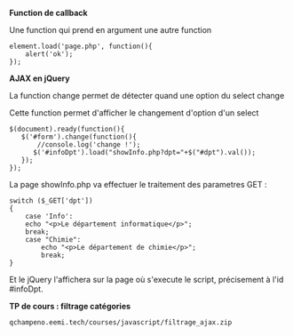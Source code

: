 **Function de callback**

Une function qui prend en argument une autre function

    element.load('page.php', function(){
        alert('ok');
    });


**AJAX en jQuery**

La function change permet de détecter quand une option du select change

Cette function permet d'afficher le changement d'option d'un select

    $(document).ready(function(){
       $('#form').change(function(){
           //console.log('change !');
          $('#infoDpt').load("showInfo.php?dpt="+$("#dpt").val());
       });
    });

La page showInfo.php va effectuer le traitement des parametres GET : 
        
    switch ($_GET['dpt'])
    {
        case 'Info':
        echo "<p>Le département informatique</p>";
        break;
        case "Chimie":
            echo "<p>Le département de chimie</p>";
            break;
    }
    
Et le jQuery l'affichera sur la page où s'execute le script, précisement à l'id #infoDpt.


**TP de cours : filtrage catégories**

`qchampeno.eemi.tech/courses/javascript/filtrage_ajax.zip` 

